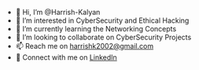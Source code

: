 - 👋 Hi, I’m @Harrish-Kalyan
- 👀 I’m interested in CyberSecurity and Ethical Hacking
- 🌱 I’m currently learning the Networking Concepts
- 💞️ I’m looking to collaborate on CyberSecurity Projects
- 📫 Reach me on harrishk2002@gmail.com 
- 🔗 Connect with me on [LinkedIn](https://www.linkedin.com/in/harrish-kalyan/)

